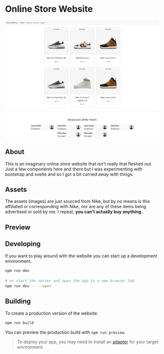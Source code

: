# Online Store Website


![Image preview](https://github.com/JoshAU-04/Online-Store/blob/main/static/preview.png?raw=true)

## About

This is an imaginary online store website that isn't really that fleshed out.
Just a few components here and there but I was experimenting with bootstrap and
svelte and so I got a bit carried away with things.

## Assets

The assets (images) are just sourced from Nike, but by no means is this
affiliated or corresponding with Nike, nor are any of these items being
advertised or sold by me. I repeat, **you can't actually buy anything.**.

## Preview


## Developing

If you want to play around with the website you can start up a development environment.

```bash
npm run dev

# or start the server and open the app in a new browser tab
npm run dev -- --open
```

## Building

To create a production version of the website:

```bash
npm run build
```

You can preview the production build with `npm run preview`.

> To deploy your app, you may need to install an [adapter](https://svelte.dev/docs/kit/adapters) for your target environment.
